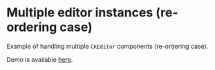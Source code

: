 # Multiple editor instances (re-ordering case)

Example of handling multiple `CKEditor` components (re-ordering case).

Demo is available [here](https://githubbox.com/ckeditor/ckeditor4-react/tree/master/samples/re-order).
